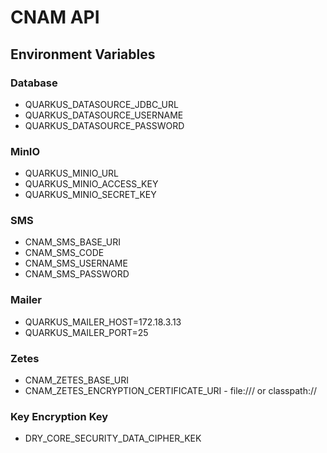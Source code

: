 # CNAM API

## Environment Variables

### Database

- QUARKUS_DATASOURCE_JDBC_URL
- QUARKUS_DATASOURCE_USERNAME
- QUARKUS_DATASOURCE_PASSWORD

### MinIO

- QUARKUS_MINIO_URL
- QUARKUS_MINIO_ACCESS_KEY
- QUARKUS_MINIO_SECRET_KEY

### SMS

- CNAM_SMS_BASE_URI
- CNAM_SMS_CODE
- CNAM_SMS_USERNAME
- CNAM_SMS_PASSWORD

### Mailer

- QUARKUS_MAILER_HOST=172.18.3.13
- QUARKUS_MAILER_PORT=25

### Zetes

- CNAM_ZETES_BASE_URI
- CNAM_ZETES_ENCRYPTION_CERTIFICATE_URI - file:/// or classpath://

### Key Encryption Key

- DRY_CORE_SECURITY_DATA_CIPHER_KEK